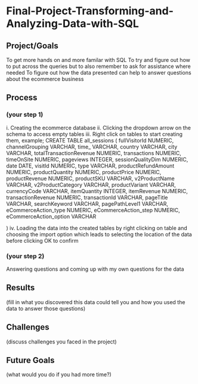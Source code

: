 # Final-Project-Transforming-and-Analyzing-Data-with-SQL

## Project/Goals
To get more hands on and more familar with SQL
To try and figure out how to put across the queries but to also remember to ask for assistance where needed
To figure out how the data presented can help to answer questions about the ecommerce business

## Process
### (your step 1)
i. Creating the ecommerce database
ii. Clicking the dropdown arrow on the schema to access empty tables
iii. Right click on tables to start creating them, example;
     CREATE TABLE all_sessions (
  fullVisitorId NUMERIC,
  channelGrouping VARCHAR,
  time_ VARCHAR,
  country VARCHAR,
  city VARCHAR,
  totalTransactionRevenue NUMERIC,
  transactions NUMERIC,
  timeOnSite NUMERIC,
  pageviews INTEGER,
  sessionQualityDim NUMERIC,
  date DATE,
  visitId NUMERIC,
  type VARCHAR,
  productRefundAmount NUMERIC,
  productQuantity NUMERIC,
  productPrice NUMERIC,
  productRevenue NUMERIC,
  productSKU VARCHAR,
  v2ProductName VARCHAR,
  v2ProductCategory VARCHAR,
  productVariant VARCHAR,
  currencyCode VARCHAR,
  itemQuantity INTEGER,
  itemRevenue NUMERIC,
  transactionRevenue NUMERIC,
  transactionId VARCHAR,
  pageTitle VARCHAR,
  searchKeyword VARCHAR,
  pagePathLevel1 VARCHAR,
  eCommerceAction_type NUMERIC,
  eCommerceAction_step NUMERIC,
  eCommerceAction_option VARCHAR

)
iv. Loading the data into the created tables by right clicking on table and choosing the import option which leads to selecting the location of the data before clicking OK to confirm
### (your step 2)
Answering questions and coming up with my own questions for the data
## Results
(fill in what you discovered this data could tell you and how you used the data to answer those questions)

## Challenges 
(discuss challenges you faced in the project)

## Future Goals
(what would you do if you had more time?)
